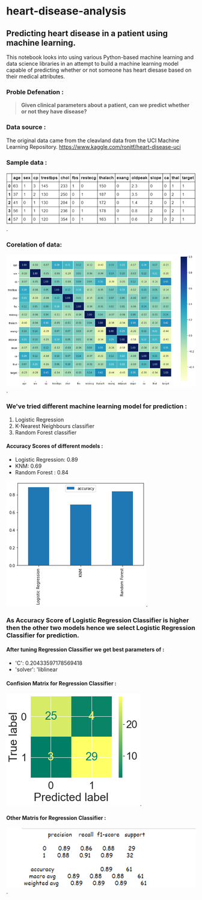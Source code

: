 # heart-disease-analysis
## Predicting heart disease in a patient using machine learning.

This notebook looks into using various Python-based machine learning and data science libraries in an attempt to build a machine learning model capable of predicting whether or not someone has heart diesase based on their medical attributes.

### Proble Defenation :

> **Given clinical parameters about a patient, can we predict whether or not they have disease?**

### Data source :

The original data came from the cleavland data from the UCI Machine Learning Repository. https://www.kaggle.com/ronitf/heart-disease-uci

### Sample data :
![alt text for screen readers](images/sample.png
"sample data").

### Corelation of data:
![alt text for screen readers](images/corelation-matrix.png
"sample data").

### We've tried different machine learning model for prediction :

1. Logistic Regression
2. K-Nearest Neighbours classifier
3. Random Forest classifier

#### Accuracy Scores of different models :

* Logistic Regression: 0.89
* KNM: 0.69
* Random Forest : 0.84

![comparison of different models](images/model-cmp.png
"comparison of different models").

### As Accuracy Score of Logistic Regression Classifier is higher then the other two models hence we select Logistic Regression Classifier for prediction.

#### After tuning Regression Classifier we get best parameters of :
* 'C': 0.20433597178569418 
* 'solver': 'liblinear

#### Confision Matrix for Regression Classifier :
![confusion matrix](images/confusion-matrix.png
"confusion matrix").

#### Other Matris for Regression Classifier :
![all matrix](images/conclusion-table.png
"confusion matrix").
